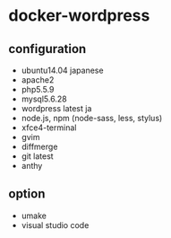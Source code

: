 # docker-wordpress

## configuration
- ubuntu14.04 japanese
- apache2
- php5.5.9
- mysql5.6.28
- wordpress latest ja
- node.js, npm (node-sass, less, stylus)
- xfce4-terminal
- gvim
- diffmerge
- git latest
- anthy

## option
- umake
- visual studio code
